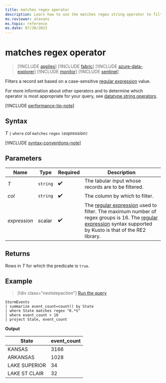 ```yaml
---
title: matches regex operator
description: Learn how to use the matches regex string operator to filter a record set based on a case-sensitive regex value.
ms.reviewer: alexans
ms.topic: reference
ms.date: 07/30/2023
---
```

# matches regex operator

> [!INCLUDE [applies](../includes/applies-to-version/applies.md)] [!INCLUDE [fabric](../includes/applies-to-version/fabric.md)] [!INCLUDE [azure-data-explorer](../includes/applies-to-version/azure-data-explorer.md)] [!INCLUDE [monitor](../includes/applies-to-version/monitor.md)] [!INCLUDE [sentinel](../includes/applies-to-version/sentinel.md)]

Filters a record set based on a case-sensitive [regular expression](re2.md) value.

For more information about other operators and to determine which operator is most appropriate for your query, see [datatype string operators](datatypes-string-operators.md).

[!INCLUDE [performance-tip-note](../includes/performance-tip-note.md)]

## Syntax

*T* `|` `where` *col* `matches` `regex` `(`*expression*`)`

[!INCLUDE [syntax-conventions-note](../includes/syntax-conventions-note.md)]

## Parameters

| Name | Type | Required | Description |
|--|--|--|--|
| *T* | `string` |  :heavy_check_mark: | The tabular input whose records are to be filtered.|
| *col* | `string` |  :heavy_check_mark: | The column by which to filter.|
| *expression* | scalar |  :heavy_check_mark: | The [regular expression](re2.md) used to filter. The maximum number of regex groups is 16. The [regular expression](re2.md) syntax supported by Kusto is that of the RE2 library. |

## Returns

Rows in *T* for which the predicate is `true`.

## Example

> [!div class="nextstepaction"]
> <a href="https://dataexplorer.azure.com/clusters/help/databases/Samples?query=H4sIAAAAAAAAAwsuyS/KdS1LzSsp5qpRKC7NzU0syqxKVUgFCcUn55fmldiCSQ1NhaRKheCSxJJUoMLyjNSiVAhPITexJDkjtVihKDU9tUJByVtPK1gJrgTJHAU7BUMDoERBUX5WanIJRLcOsgoA+5LANo0AAAA=" target="_blank">Run the query</a>

```kusto
StormEvents
| summarize event_count=count() by State
| where State matches regex "K.*S"
| where event_count > 10
| project State, event_count
```

**Output**

|State|event_count|
|-----|-----------|
|KANSAS|3166|
|ARKANSAS|1028|
|LAKE SUPERIOR|34|
|LAKE ST CLAIR|32|  
